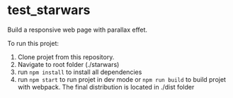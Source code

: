 # test_starwars
Build a responsive web page with parallax effet.

To run this projet: 
1. Clone projet from this repository. 
2. Navigate to root folder (./starwars)
3. run `npm install` to install all dependencies
4. run `npm start` to run projet in dev mode or `npm run build` to build projet with webpack.
The final distribution is located in ./dist folder
